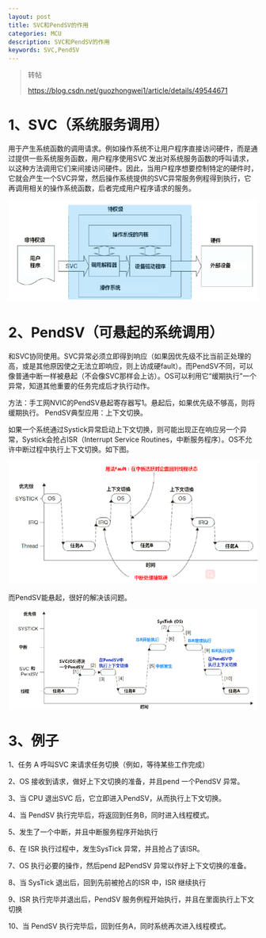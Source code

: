 ```yaml
---
layout: post
title: SVC和PendSV的作用
categories: MCU
description: SVC和PendSV的作用
keywords: SVC,PendSV
---
```


> 转帖
> 
> https://blog.csdn.net/guozhongwei1/article/details/49544671

# 1、SVC（系统服务调用）

用于产生系统函数的调用请求。例如操作系统不让用户程序直接访问硬件，而是通过提供一些系统服务函数，用户程序使用SVC 发出对系统服务函数的呼叫请求，以这种方法调用它们来间接访问硬件。因此，当用户程序想要控制特定的硬件时，它就会产生一个SVC异常，然后操作系统提供的SVC异常服务例程得到执行，它再调用相关的操作系统函数，后者完成用户程序请求的服务。 

<img src="/images/posts/2018-5-2-SVC-and-PendSV/SVC.png" width="600" alt="SVC作为操作系统门户的示意图"/>

# 2、PendSV（可悬起的系统调用）

和SVC协同使用。SVC异常必须立即得到响应（如果因优先级不比当前正处理的高，或是其他原因使之无法立即响应，则上访成硬fault）。而PendSV不同，可以像普通中断一样被悬起（不会像SVC那样会上访）。OS可以利用它“缓期执行”一个异常，知道其他重要的任务完成后才执行动作。

方法：手工网NVIC的PendSV悬起寄存器写1。悬起后，如果优先级不够高，则将缓期执行。
PendSV典型应用：上下文切换。

如果一个系统通过Systick异常启动上下文切换，则可能出现正在响应另一个异常，Systick会抢占ISR（Interrupt Service Routines，中断服务程序）。OS不允许中断过程中执行上下文切换。如下图。

<img src="/images/posts/2018-5-2-SVC-and-PendSV/IRQ_happened.png" width="600" alt="IRQ发生时，上下文切换的问题"/>

而PendSV能悬起，很好的解决该问题。

<img src="/images/posts/2018-5-2-SVC-and-PendSV/PendSVControlContext.png" width="600" alt="PendSV控制上下文切换"/>

# 3、例子

1、任务 A 呼叫SVC 来请求任务切换（例如，等待某些工作完成）

2、OS 接收到请求，做好上下文切换的准备，并且pend 一个PendSV 异常。

3、当 CPU 退出SVC 后，它立即进入PendSV，从而执行上下文切换。

4、当 PendSV 执行完毕后，将返回到任务B，同时进入线程模式。

5、发生了一个中断，并且中断服务程序开始执行

6、在 ISR 执行过程中，发生SysTick 异常，并且抢占了该ISR。

7、OS 执行必要的操作，然后pend 起PendSV 异常以作好上下文切换的准备。

8、当 SysTick 退出后，回到先前被抢占的ISR 中，ISR 继续执行

9、ISR 执行完毕并退出后，PendSV 服务例程开始执行，并且在里面执行上下文切换

10、当 PendSV 执行完毕后，回到任务A，同时系统再次进入线程模式。